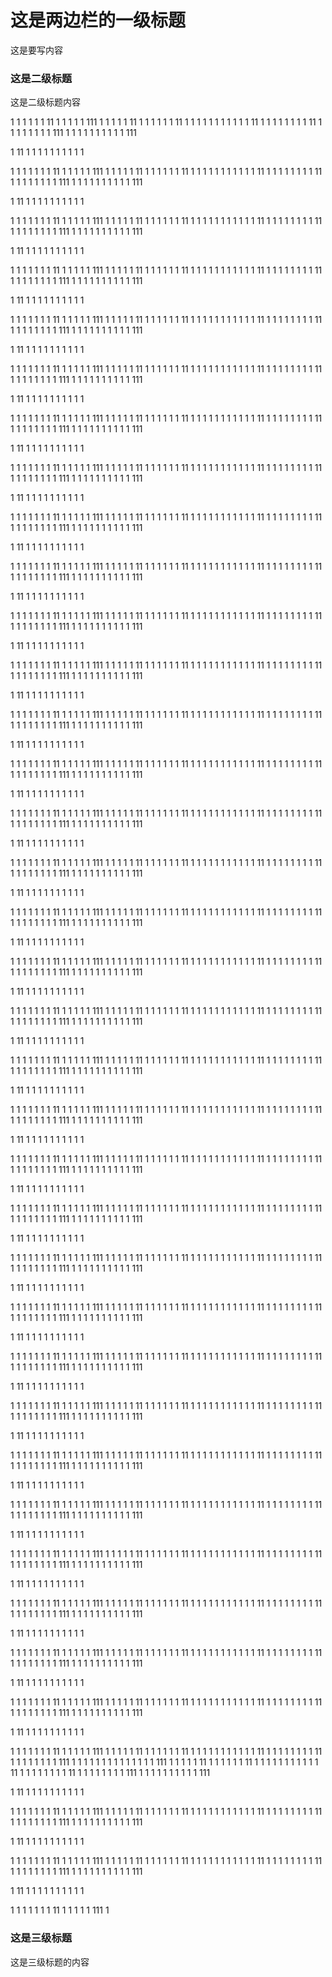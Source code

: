 # 这是两边栏的一级标题
这是要写内容


### 这是二级标题

这是二级标题内容

1
1
1
1
1
1
11
1
1
1
1
1
111
1
1
1
1
1
11
1
1
1
1
1
1
11
1
1
1
1
1
1
1
1
1
1
1
11
1
1
1
1
1
1
1
1
11
1
1
1
1
1
1
1
1
111
1
1
1
1
1
1
1
1
1
1
111

1
11
1
1
1
1
1
1
1
1
1
1

1
1
1
1
1
1
1
11
1
1
1
1
1
111
1
1
1
1
1
11
1
1
1
1
1
1
11
1
1
1
1
1
1
1
1
1
1
1
11
1
1
1
1
1
1
1
1
11
1
1
1
1
1
1
1
1
111
1
1
1
1
1
1
1
1
1
1
111

1
11
1
1
1
1
1
1
1
1
1
1

1
1
1
1
1
1
1
11
1
1
1
1
1
111
1
1
1
1
1
11
1
1
1
1
1
1
11
1
1
1
1
1
1
1
1
1
1
1
11
1
1
1
1
1
1
1
1
11
1
1
1
1
1
1
1
1
111
1
1
1
1
1
1
1
1
1
1
111

1
11
1
1
1
1
1
1
1
1
1
1

1
1
1
1
1
1
1
11
1
1
1
1
1
111
1
1
1
1
1
11
1
1
1
1
1
1
11
1
1
1
1
1
1
1
1
1
1
1
11
1
1
1
1
1
1
1
1
11
1
1
1
1
1
1
1
1
111
1
1
1
1
1
1
1
1
1
1
111

1
11
1
1
1
1
1
1
1
1
1
1

1
1
1
1
1
1
1
11
1
1
1
1
1
111
1
1
1
1
1
11
1
1
1
1
1
1
11
1
1
1
1
1
1
1
1
1
1
1
11
1
1
1
1
1
1
1
1
11
1
1
1
1
1
1
1
1
111
1
1
1
1
1
1
1
1
1
1
111

1
11
1
1
1
1
1
1
1
1
1
1

1
1
1
1
1
1
1
11
1
1
1
1
1
111
1
1
1
1
1
11
1
1
1
1
1
1
11
1
1
1
1
1
1
1
1
1
1
1
11
1
1
1
1
1
1
1
1
11
1
1
1
1
1
1
1
1
111
1
1
1
1
1
1
1
1
1
1
111

1
11
1
1
1
1
1
1
1
1
1
1

1
1
1
1
1
1
1
11
1
1
1
1
1
111
1
1
1
1
1
11
1
1
1
1
1
1
11
1
1
1
1
1
1
1
1
1
1
1
11
1
1
1
1
1
1
1
1
11
1
1
1
1
1
1
1
1
111
1
1
1
1
1
1
1
1
1
1
111

1
11
1
1
1
1
1
1
1
1
1
1

1
1
1
1
1
1
1
11
1
1
1
1
1
111
1
1
1
1
1
11
1
1
1
1
1
1
11
1
1
1
1
1
1
1
1
1
1
1
11
1
1
1
1
1
1
1
1
11
1
1
1
1
1
1
1
1
111
1
1
1
1
1
1
1
1
1
1
111

1
11
1
1
1
1
1
1
1
1
1
1

1
1
1
1
1
1
1
11
1
1
1
1
1
111
1
1
1
1
1
11
1
1
1
1
1
1
11
1
1
1
1
1
1
1
1
1
1
1
11
1
1
1
1
1
1
1
1
11
1
1
1
1
1
1
1
1
111
1
1
1
1
1
1
1
1
1
1
111

1
11
1
1
1
1
1
1
1
1
1
1

1
1
1
1
1
1
1
11
1
1
1
1
1
111
1
1
1
1
1
11
1
1
1
1
1
1
11
1
1
1
1
1
1
1
1
1
1
1
11
1
1
1
1
1
1
1
1
11
1
1
1
1
1
1
1
1
111
1
1
1
1
1
1
1
1
1
1
111

1
11
1
1
1
1
1
1
1
1
1
1

1
1
1
1
1
1
1
11
1
1
1
1
1
111
1
1
1
1
1
11
1
1
1
1
1
1
11
1
1
1
1
1
1
1
1
1
1
1
11
1
1
1
1
1
1
1
1
11
1
1
1
1
1
1
1
1
111
1
1
1
1
1
1
1
1
1
1
111

1
11
1
1
1
1
1
1
1
1
1
1

1
1
1
1
1
1
1
11
1
1
1
1
1
111
1
1
1
1
1
11
1
1
1
1
1
1
11
1
1
1
1
1
1
1
1
1
1
1
11
1
1
1
1
1
1
1
1
11
1
1
1
1
1
1
1
1
111
1
1
1
1
1
1
1
1
1
1
111

1
11
1
1
1
1
1
1
1
1
1
1

1
1
1
1
1
1
1
11
1
1
1
1
1
111
1
1
1
1
1
11
1
1
1
1
1
1
11
1
1
1
1
1
1
1
1
1
1
1
11
1
1
1
1
1
1
1
1
11
1
1
1
1
1
1
1
1
111
1
1
1
1
1
1
1
1
1
1
111

1
11
1
1
1
1
1
1
1
1
1
1

1
1
1
1
1
1
1
11
1
1
1
1
1
111
1
1
1
1
1
11
1
1
1
1
1
1
11
1
1
1
1
1
1
1
1
1
1
1
11
1
1
1
1
1
1
1
1
11
1
1
1
1
1
1
1
1
111
1
1
1
1
1
1
1
1
1
1
111

1
11
1
1
1
1
1
1
1
1
1
1

1
1
1
1
1
1
1
11
1
1
1
1
1
111
1
1
1
1
1
11
1
1
1
1
1
1
11
1
1
1
1
1
1
1
1
1
1
1
11
1
1
1
1
1
1
1
1
11
1
1
1
1
1
1
1
1
111
1
1
1
1
1
1
1
1
1
1
111

1
11
1
1
1
1
1
1
1
1
1
1

1
1
1
1
1
1
1
11
1
1
1
1
1
111
1
1
1
1
1
11
1
1
1
1
1
1
11
1
1
1
1
1
1
1
1
1
1
1
11
1
1
1
1
1
1
1
1
11
1
1
1
1
1
1
1
1
111
1
1
1
1
1
1
1
1
1
1
111

1
11
1
1
1
1
1
1
1
1
1
1

1
1
1
1
1
1
1
11
1
1
1
1
1
111
1
1
1
1
1
11
1
1
1
1
1
1
11
1
1
1
1
1
1
1
1
1
1
1
11
1
1
1
1
1
1
1
1
11
1
1
1
1
1
1
1
1
111
1
1
1
1
1
1
1
1
1
1
111

1
11
1
1
1
1
1
1
1
1
1
1

1
1
1
1
1
1
1
11
1
1
1
1
1
111
1
1
1
1
1
11
1
1
1
1
1
1
11
1
1
1
1
1
1
1
1
1
1
1
11
1
1
1
1
1
1
1
1
11
1
1
1
1
1
1
1
1
111
1
1
1
1
1
1
1
1
1
1
111

1
11
1
1
1
1
1
1
1
1
1
1

1
1
1
1
1
1
1
11
1
1
1
1
1
111
1
1
1
1
1
11
1
1
1
1
1
1
11
1
1
1
1
1
1
1
1
1
1
1
11
1
1
1
1
1
1
1
1
11
1
1
1
1
1
1
1
1
111
1
1
1
1
1
1
1
1
1
1
111

1
11
1
1
1
1
1
1
1
1
1
1

1
1
1
1
1
1
1
11
1
1
1
1
1
111
1
1
1
1
1
11
1
1
1
1
1
1
11
1
1
1
1
1
1
1
1
1
1
1
11
1
1
1
1
1
1
1
1
11
1
1
1
1
1
1
1
1
111
1
1
1
1
1
1
1
1
1
1
111

1
11
1
1
1
1
1
1
1
1
1
1

1
1
1
1
1
1
1
11
1
1
1
1
1
111
1
1
1
1
1
11
1
1
1
1
1
1
11
1
1
1
1
1
1
1
1
1
1
1
11
1
1
1
1
1
1
1
1
11
1
1
1
1
1
1
1
1
111
1
1
1
1
1
1
1
1
1
1
111

1
11
1
1
1
1
1
1
1
1
1
1

1
1
1
1
1
1
1
11
1
1
1
1
1
111
1
1
1
1
1
11
1
1
1
1
1
1
11
1
1
1
1
1
1
1
1
1
1
1
11
1
1
1
1
1
1
1
1
11
1
1
1
1
1
1
1
1
111
1
1
1
1
1
1
1
1
1
1
111

1
11
1
1
1
1
1
1
1
1
1
1

1
1
1
1
1
1
1
11
1
1
1
1
1
111
1
1
1
1
1
11
1
1
1
1
1
1
11
1
1
1
1
1
1
1
1
1
1
1
11
1
1
1
1
1
1
1
1
11
1
1
1
1
1
1
1
1
111
1
1
1
1
1
1
1
1
1
1
111

1
11
1
1
1
1
1
1
1
1
1
1

1
1
1
1
1
1
1
11
1
1
1
1
1
111
1
1
1
1
1
11
1
1
1
1
1
1
11
1
1
1
1
1
1
1
1
1
1
1
11
1
1
1
1
1
1
1
1
11
1
1
1
1
1
1
1
1
111
1
1
1
1
1
1
1
1
1
1
111

1
11
1
1
1
1
1
1
1
1
1
1

1
1
1
1
1
1
1
11
1
1
1
1
1
111
1
1
1
1
1
11
1
1
1
1
1
1
11
1
1
1
1
1
1
1
1
1
1
1
11
1
1
1
1
1
1
1
1
11
1
1
1
1
1
1
1
1
111
1
1
1
1
1
1
1
1
1
1
111

1
11
1
1
1
1
1
1
1
1
1
1

1
1
1
1
1
1
1
11
1
1
1
1
1
111
1
1
1
1
1
11
1
1
1
1
1
1
11
1
1
1
1
1
1
1
1
1
1
1
11
1
1
1
1
1
1
1
1
11
1
1
1
1
1
1
1
1
111
1
1
1
1
1
1
1
1
1
1
111

1
11
1
1
1
1
1
1
1
1
1
1

1
1
1
1
1
1
1
11
1
1
1
1
1
111
1
1
1
1
1
11
1
1
1
1
1
1
11
1
1
1
1
1
1
1
1
1
1
1
11
1
1
1
1
1
1
1
1
11
1
1
1
1
1
1
1
1
111
1
1
1
1
1
1
1
1
1
1
111

1
11
1
1
1
1
1
1
1
1
1
1

1
1
1
1
1
1
1
11
1
1
1
1
1
111
1
1
1
1
1
11
1
1
1
1
1
1
11
1
1
1
1
1
1
1
1
1
1
1
11
1
1
1
1
1
1
1
1
11
1
1
1
1
1
1
1
1
111
1
1
1
1
1
1
1
1
1
1
111

1
11
1
1
1
1
1
1
1
1
1
1

1
1
1
1
1
1
1
11
1
1
1
1
1
111
1
1
1
1
1
11
1
1
1
1
1
1
11
1
1
1
1
1
1
1
1
1
1
1
11
1
1
1
1
1
1
1
1
11
1
1
1
1
1
1
1
1
111
1
1
1
1
1
1
1
1
1
1
111

1
11
1
1
1
1
1
1
1
1
1
1

1
1
1
1
1
1
1
11
1
1
1
1
1
111
1
1
1
1
1
11
1
1
1
1
1
1
11
1
1
1
1
1
1
1
1
1
1
1
11
1
1
1
1
1
1
1
1
11
1
1
1
1
1
1
1
1
111
1
1
1
1
1
1
1
1
1
1
111

1
11
1
1
1
1
1
1
1
1
1
1

1
1
1
1
1
1
1
11
1
1
1
1
1
111
1
1
1
1
1
11
1
1
1
1
1
1
11
1
1
1
1
1
1
1
1
1
1
1
11
1
1
1
1
1
1
1
1
11
1
1
1
1
1
1
1
1
111
1
1
1
1
1
1
1
1
1
1
111

1
11
1
1
1
1
1
1
1
1
1
1

1
1
1
1
1
1
1
11
1
1
1
1
1
111
1
1
1
1
1
11
1
1
1
1
1
1
11
1
1
1
1
1
1
1
1
1
1
1
11
1
1
1
1
1
1
1
1
11
1
1
1
1
1
1
1
1
111
1
1
1
1
1
1
1
1
1
1
111

1
11
1
1
1
1
1
1
1
1
1
1

1
1
1
1
1
1
1
11
1
1
1
1
1
111
1
1
1
1
1
11
1
1
1
1
1
1
11
1
1
1
1
1
1
1
1
1
1
1
11
1
1
1
1
1
1
1
1
11
1
1
1
1
1
1
1
1
111
1
1
1
1
1
1
1
1
1
1
111

1
11
1
1
1
1
1
1
1
1
1
1

1
1
1
1
1
1
1
11
1
1
1
1
1
111
1
1
1
1
1
11
1
1
1
1
1
1
11
1
1
1
1
1
1
1
1
1
1
1
11
1
1
1
1
1
1
1
1
11
1
1
1
1
1
1
1
1
111
1
1
1
1
1
1
1
1
1
1
1
1
1
1
111
1
1
1
1
1
11
1
1
1
1
1
1
11
1
1
1
1
1
1
1
1
1
1
1
11
1
1
1
1
1
1
1
1
11
1
1
1
1
1
1
1
1
111
1
1
1
1
1
1
1
1
1
1
111

1
11
1
1
1
1
1
1
1
1
1
1

1
1
1
1
1
1
1
11
1
1
1
1
1
111
1
1
1
1
1
11
1
1
1
1
1
1
11
1
1
1
1
1
1
1
1
1
1
1
11
1
1
1
1
1
1
1
1
11
1
1
1
1
1
1
1
1
111
1
1
1
1
1
1
1
1
1
1
111

1
11
1
1
1
1
1
1
1
1
1
1

1
1
1
1
1
1
1
11
1
1
1
1
1
111
1
1
1
1
1
11
1
1
1
1
1
1
11
1
1
1
1
1
1
1
1
1
1
1
11
1
1
1
1
1
1
1
1
11
1
1
1
1
1
1
1
1
111
1
1
1
1
1
1
1
1
1
1
111

1
11
1
1
1
1
1
1
1
1
1
1

1
1
1
1
1
1
1
11
1
1
1
1
1
111
1
























































### 这是三级标题

这是三级标题的内容
